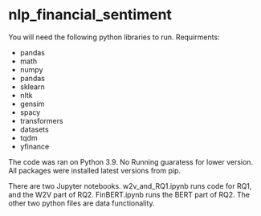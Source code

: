 # nlp_financial_sentiment

You will need the following python libraries to run. Requirments:
- pandas
- math
- numpy
- pandas
- sklearn
- nltk
- gensim
- spacy
- transformers
- datasets
- tqdm
- yfinance


The code was ran on Python 3.9. No Running guaratess for lower version. All packages were installed latest versions from pip. 

There are two Jupyter notebooks. w2v_and_RQ1.ipynb runs code for RQ1, and the W2V part of RQ2. FinBERT.ipynb runs the BERT part of RQ2. 
The other two python files are data functionality. 
